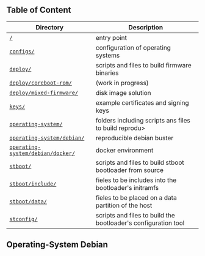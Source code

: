 ## Table of Content
Directory | Description
------------ | -------------
[`/`](../../README.md#scripts) | entry point
[`configs/`](../../configs/README.md#configs) | configuration of operating systems
[`deploy/`](../../deploy/README.md#deploy) | scripts and files to build firmware binaries
[`deploy/coreboot-rom/`](../../deploy/coreboot-rom/README.md#deploy-coreboot-rom) | (work in progress)
[`deploy/mixed-firmware/`](../../deploy/mixed-firmware/README.md#deploy-mixed-firmware) | disk image solution
[`keys/`](../../keys/README.md#keys) | example certificates and signing keys
[`operating-system/`](../README.md#operating-system) | folders including scripts ans files to build reprodu>
[`operating-system/debian/`](README.md#operating-system-debian) | reproducible debian buster
[`operating-system/debian/docker/`](docker/README.md#operating-system-debian-docker) | docker environment
[`stboot/`](../../stboot/README.md#stboot) | scripts and files to build stboot bootloader from source
[`stboot/include/`](../../stboot/include/README.md#stboot-include) | fieles to be includes into the bootloader's initramfs
[`stboot/data/`](../../stboot/data/README.md#stboot-data) | fieles to be placed on a data partition of the host
[`stconfig/`](../../stconfig/README.md#stconfig) | scripts and files to build the bootloader's configuration tool

## Operating-System Debian
